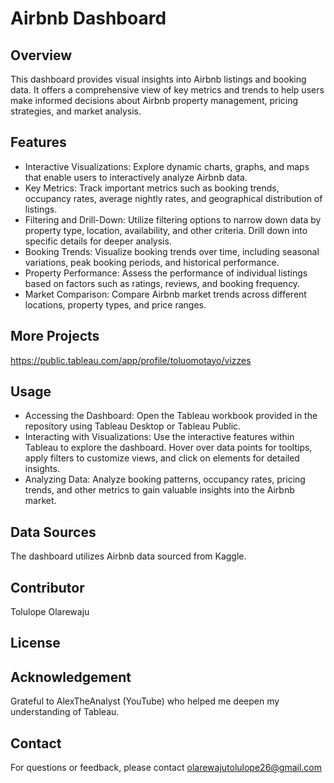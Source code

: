 # Airbnb Dashboard 

## Overview
This dashboard provides visual insights into Airbnb listings and booking data. It offers a comprehensive view of key metrics and trends to help users make informed decisions about Airbnb property management, pricing strategies, and market analysis.

## Features
+ Interactive Visualizations: Explore dynamic charts, graphs, and maps that enable users to interactively analyze Airbnb data.
+ Key Metrics: Track important metrics such as booking trends, occupancy rates, average nightly rates, and geographical distribution of listings.
+ Filtering and Drill-Down: Utilize filtering options to narrow down data by property type, location, availability, and other criteria. Drill down into specific details for deeper analysis.
+ Booking Trends: Visualize booking trends over time, including seasonal variations, peak booking periods, and historical performance.
+ Property Performance: Assess the performance of individual listings based on factors such as ratings, reviews, and booking frequency.
+ Market Comparison: Compare Airbnb market trends across different locations, property types, and price ranges.

## More Projects
https://public.tableau.com/app/profile/toluomotayo/vizzes 

## Usage
+ Accessing the Dashboard: Open the Tableau workbook provided in the repository using Tableau Desktop or Tableau Public.
+ Interacting with Visualizations: Use the interactive features within Tableau to explore the dashboard. Hover over data points for tooltips, apply filters to customize views, and click on elements for detailed insights.
+  Analyzing Data: Analyze booking patterns, occupancy rates, pricing trends, and other metrics to gain valuable insights into the Airbnb market.

## Data Sources
The dashboard utilizes Airbnb data sourced from Kaggle.

## Contributor
Tolulope Olarewaju

## License

## Acknowledgement
Grateful to AlexTheAnalyst (YouTube) who helped me deepen my understanding of Tableau.

## Contact
For questions or feedback, please contact olarewajutolulope26@gmail.com
